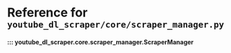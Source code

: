 # Reference for <small>`youtube_dl_scraper/core/scraper_manager.py`</small>


#### ::: youtube_dl_scraper.core.scraper_manager.ScraperManager
<!--    options:
        show_root_heading: false-->

<br><br>
